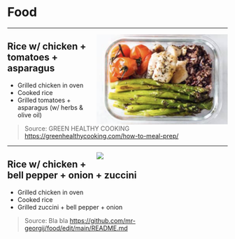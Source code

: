# Food

---
<img align="right" width="300" src="https://raw.githubusercontent.com/mr-georgij/food/main/pics/Screenshot%202024-01-26%20at%2017.22.54.png">

## Rice w/ chicken + tomatoes + asparagus

* Grilled chicken in oven
* Cooked rice
* Grilled tomatoes + asparagus (w/ herbs & olive oil)

> Source: GREEN HEALTHY COOKING https://greenhealthycooking.com/how-to-meal-prep/
---
<img align="right" width="300" src="https://images.kiwi.com/photos/1200x628/siauliai_lt.webp">

## Rice w/ chicken + bell pepper + onion + zuccini

* Grilled chicken in oven
* Cooked rice
* Grilled zuccini + bell pepper + onion

> Source: Bla bla https://github.com/mr-georgij/food/edit/main/README.md
